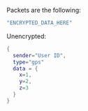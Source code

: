 Packets are the following:
```lua
"ENCRYPTED_DATA_HERE"
```
Unencrypted:
```lua
{
  sender="User ID",
  type="gps"
  data = {
    x=1,
    y=2,
    z=3
  }
}
```